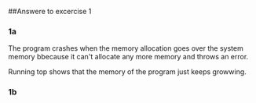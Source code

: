 ##Answere to excercise 1

### 1a
The program crashes when the memory allocation goes over the system memory bbecause it can't allocate any more memory and throws an error.

Running top shows that the memory of the program just keeps growwing.


### 1b
